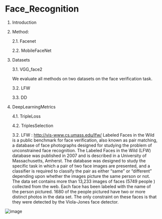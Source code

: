 # Face_Recognition


1. Introduction
2. Method:
   
   2.1. Facenet
   
   2.2. MobileFaceNet
   
3. Datasets

   3.1. VGG_face2
   
     We evaluate all methods on two datasets  on the face verification task.

   3.2. LFW 
  
   3.3. DD

4. DeepLearningMetrics
  
   4.1. TripleLoss
  
   4.2. TriplesSelection
   
    
    
    3.2. LFW :  http://vis-www.cs.umass.edu/lfw/
Labeled Faces in the Wild is a public benchmark for face verification, also known as pair matching, a database of face photographs designed for studying the problem of unconstrained face recognition.
The Labeled Faces in the Wild (LFW) database was published in 2007 and is described in a University of Massachusetts,  Amherst. The database was designed to study the specific task in which a pair of two face images are presented, and a classifier is required to classify the pair as either “same” or “different” depending upon whether the images picture the same person or not. The data set contains more than 13,233 images of faces (5749 people ) collected from the web. Each face has been labeled with the name of the person pictured. 1680 of the people pictured have two or more distinct photos in the data set. The only constraint on these faces is that they were detected by the Viola-Jones face detector.
   
   
   


![image](https://user-images.githubusercontent.com/61636515/93780904-079fe700-fc29-11ea-8649-3929d837bb0d.png)
